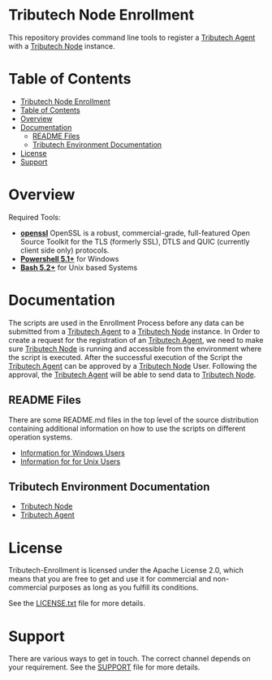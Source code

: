 Tributech Node Enrollment
==============================

This repository provides command line tools to register a [Tributech Agent](https://docs.tributech.io/tributech_agent/overview) with a [Tributech Node](https://docs.tributech.io/tributech_node/overview) instance.

Table of Contents
==============================
- [Tributech Node Enrollment](#tributech-node-enrollment)
- [Table of Contents](#table-of-contents)
- [Overview](#overview)
- [Documentation](#documentation)
  - [README Files](#readme-files)
  - [Tributech Environment Documentation](#tributech-environment-documentation)
- [License](#license)
- [Support](#support)

Overview
==============================
Required Tools:
- **[openssl](https://github.com/openssl/openssl)**
    OpenSSL is a robust, commercial-grade, full-featured Open Source Toolkit
for the TLS (formerly SSL), DTLS and QUIC (currently client side only)
protocols.
- **[Powershell 5.1+](https://learn.microsoft.com/en-us/powershell/scripting/install/installing-powershell-on-windows?view=powershell-5.1)** for Windows
- **[Bash 5.2+](https://www.gnu.org/software/bash/manual/bash.html)** for Unix based Systems

Documentation
==============================
The scripts are used in the Enrollment Process before any data can be submitted from a [Tributech Agent](https://docs.tributech.io/tributech_agent/overview) to a [Tributech Node](https://docs.tributech.io/tributech_node/overview) instance. In Order to create a request for the registration of an [Tributech Agent](https://docs.tributech.io/tributech_agent/overview), we need to make sure [Tributech Node](https://docs.tributech.io/tributech_node/overview) is running and accessible from the environment where the script is executed. After the successful execution of the Script the [Tributech Agent](https://docs.tributech.io/tributech_agent/overview) can be approved by a [Tributech Node](https://docs.tributech.io/tributech_node/overview) User. Following the approval, the [Tributech Agent](https://docs.tributech.io/tributech_agent/overview) will be able to send data to [Tributech Node](https://docs.tributech.io/tributech_node/overview).

README Files
------------

There are some README.md files in the top level of the source distribution containing additional information on how to use the scripts on different operation systems.

 * [Information for Windows Users](https://github.com/tributech-solutions/tributech-enrollment/Windows/README.md)
 * [Information for for Unix Users](https://github.com/tributech-solutions/tributech-enrollment/Linux/README.md)

Tributech Environment Documentation
-----------
* [Tributech Node](https://docs.tributech.io/tributech_node/overview)
* [Tributech Agent](https://docs.tributech.io/tributech_agent/overview)
 
License
==============================
Tributech-Enrollment is licensed under the Apache License 2.0, which means that
you are free to get and use it for commercial and non-commercial
purposes as long as you fulfill its conditions.

See the [LICENSE.txt](https://github.com/tributech-solutions/tributech-enrollment/LICENSE.txt) file for more details.

Support
==============================
There are various ways to get in touch. The correct channel depends on
your requirement. See the [SUPPORT](https://github.com/tributech-solutions/tributech-enrollment/SUPPORT.md) file for more details.
